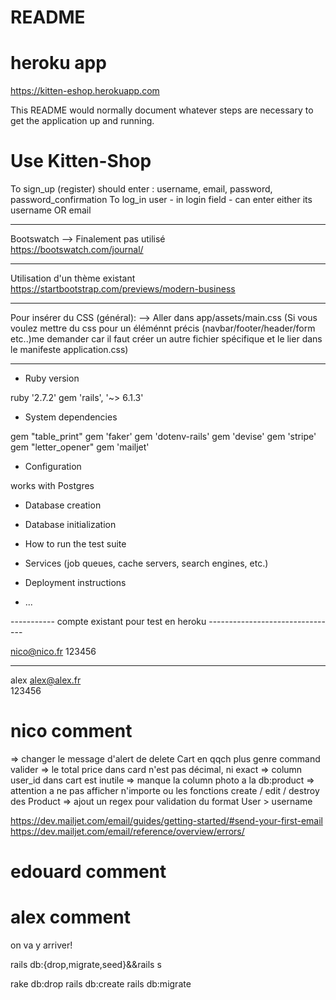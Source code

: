 # README

# heroku app

https://kitten-eshop.herokuapp.com

This README would normally document whatever steps are necessary to get the
application up and running.

# Use Kitten-Shop

To sign_up (register) should enter : username, email, password, password_confirmation
To log_in user - in login field - can enter either its username OR email 


--------------------------------

Bootswatch --> Finalement pas utilisé  
https://bootswatch.com/journal/

--------------------------------

Utilisation d'un thème existant 
https://startbootstrap.com/previews/modern-business

--------------------------------

Pour insérer du CSS (général): 
--> Aller dans app/assets/main.css
(Si vous voulez mettre du css pour un éléménnt précis (navbar/footer/header/form etc..)me demander car il faut créer un autre fichier spécifique et le lier dans le manifeste application.css)

--------------------------------

* Ruby version

ruby '2.7.2'
gem 'rails', '~> 6.1.3'

* System dependencies

gem "table_print"
gem 'faker'
gem 'dotenv-rails'
gem 'devise'
gem 'stripe'
gem "letter_opener"
gem 'mailjet'

* Configuration

works with Postgres

* Database creation

* Database initialization

* How to run the test suite

* Services (job queues, cache servers, search engines, etc.)

* Deployment instructions

* ...

  
----------- compte existant pour test en heroku --------------------------------

nico@nico.fr
123456

--------------------------------

alex
alex@alex.fr  
123456

# nico comment 

=> changer le message d'alert de delete Cart en qqch plus genre command valider 
=> le total price dans card n'est pas décimal, ni exact
=> column user_id dans cart est inutile
=> manque la column photo a la db:product
=> attention a ne pas afficher n'importe ou les fonctions create / edit / destroy des Product
=> ajout un regex pour validation du format User > username

https://dev.mailjet.com/email/guides/getting-started/#send-your-first-email
https://dev.mailjet.com/email/reference/overview/errors/

# edouard comment 


# alex comment
on va y arriver!


rails db:{drop,migrate,seed}&&rails s

rake db:drop
rails db:create
rails db:migrate